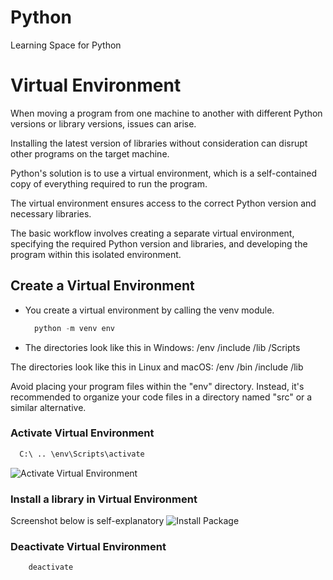 
# Python
Learning Space for Python

# Virtual Environment
When moving a program from one machine to another with different Python versions or library versions, issues can arise.

Installing the latest version of libraries without consideration can disrupt other programs on the target machine.

Python's solution is to use a virtual environment, which is a self-contained copy of everything required to run the program.

The virtual environment ensures access to the correct Python version and necessary libraries.

The basic workflow involves creating a separate virtual environment, specifying the required Python version and libraries, and developing the program within this isolated environment.

  ## Create a Virtual Environment
  - You create a virtual environment by calling the venv  module. 

      ```python
        python -m venv env
      ```

 - The directories look like this in Windows:
  /env
    /include
    /lib
    /Scripts

The directories look like this in Linux and macOS:
  /env
    /bin
    /include
    /lib


Avoid placing your program files within the "env" directory. Instead, it's recommended to organize your code files in a directory named "src" or a similar alternative.

### Activate Virtual Environment
  ```python
    C:\ .. \env\Scripts\activate
  ```
![Activate Virtual Environment](https://github.com/saurabh7ar/python/assets/132929888/450f710c-72be-492c-b791-4712e5c7ff89)

### Install a library in Virtual Environment

Screenshot below is self-explanatory
![Install Package](https://github.com/saurabh7ar/python/assets/132929888/d0aeb63f-ce48-44c9-a851-38681a252b1f)

### Deactivate Virtual Environment
```python
    deactivate
  ```
